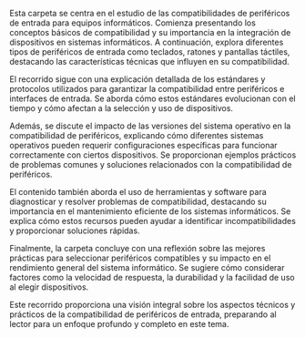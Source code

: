 Esta carpeta se centra en el estudio de las compatibilidades de periféricos de entrada para equipos informáticos. Comienza presentando los conceptos básicos de compatibilidad y su importancia en la integración de dispositivos en sistemas informáticos. A continuación, explora diferentes tipos de periféricos de entrada como teclados, ratones y pantallas táctiles, destacando las características técnicas que influyen en su compatibilidad.

El recorrido sigue con una explicación detallada de los estándares y protocolos utilizados para garantizar la compatibilidad entre periféricos e interfaces de entrada. Se aborda cómo estos estándares evolucionan con el tiempo y cómo afectan a la selección y uso de dispositivos.

Además, se discute el impacto de las versiones del sistema operativo en la compatibilidad de periféricos, explicando cómo diferentes sistemas operativos pueden requerir configuraciones específicas para funcionar correctamente con ciertos dispositivos. Se proporcionan ejemplos prácticos de problemas comunes y soluciones relacionados con la compatibilidad de periféricos.

El contenido también aborda el uso de herramientas y software para diagnosticar y resolver problemas de compatibilidad, destacando su importancia en el mantenimiento eficiente de los sistemas informáticos. Se explica cómo estos recursos pueden ayudar a identificar incompatibilidades y proporcionar soluciones rápidas.

Finalmente, la carpeta concluye con una reflexión sobre las mejores prácticas para seleccionar periféricos compatibles y su impacto en el rendimiento general del sistema informático. Se sugiere cómo considerar factores como la velocidad de respuesta, la durabilidad y la facilidad de uso al elegir dispositivos.

Este recorrido proporciona una visión integral sobre los aspectos técnicos y prácticos de la compatibilidad de periféricos de entrada, preparando al lector para un enfoque profundo y completo en este tema.
